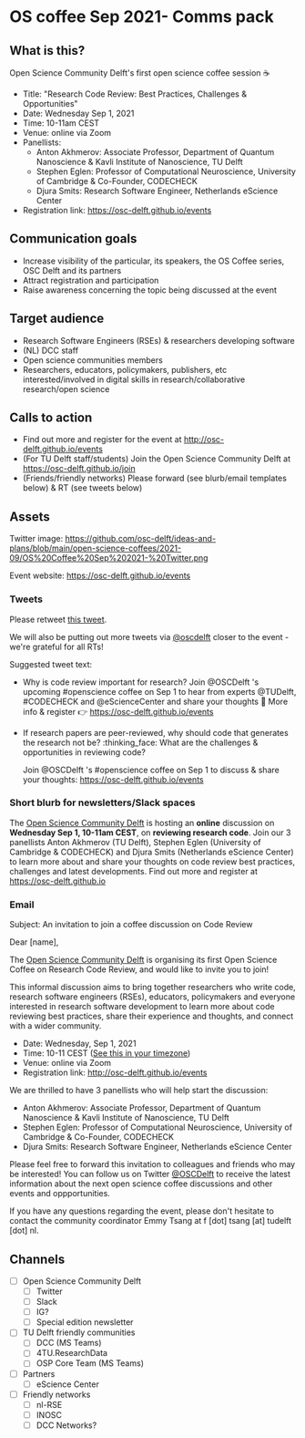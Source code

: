 # OS coffee Sep 2021- Comms pack

## What is this?
Open Science Community Delft's first open science coffee session ☕

- Title: "Research Code Review: Best Practices, Challenges & Opportunities"
- Date: Wednesday Sep 1, 2021
- Time: 10-11am CEST
- Venue: online via Zoom
- Panellists: 
    - Anton Akhmerov: Associate Professor, Department of Quantum Nanoscience & Kavli Institute of Nanoscience, TU Delft
    - Stephen Eglen: Professor of Computational Neuroscience, University of Cambridge & Co-Founder, CODECHECK
    - Djura Smits: Research Software Engineer, Netherlands eScience Center
- Registration link: https://osc-delft.github.io/events

## Communication goals
- Increase visibility of the particular, its speakers, the OS Coffee series, OSC Delft and its partners
- Attract registration and participation
- Raise awareness concerning the topic being discussed at the event

## Target audience
- Research Software Engineers (RSEs) & researchers developing software 
- (NL) DCC staff
- Open science communities members
- Researchers, educators, policymakers, publishers, etc interested/involved in digital skills in research/collaborative research/open science

## Calls to action
- Find out more and register for the event at http://osc-delft.github.io/events
- (For TU Delft staff/students) Join the Open Science Community Delft at https://osc-delft.github.io/join
- (Friends/friendly networks) Please forward (see blurb/email templates below) & RT (see tweets below)

## Assets

Twitter image: https://github.com/osc-delft/ideas-and-plans/blob/main/open-science-coffees/2021-09/OS%20Coffee%20Sep%202021-%20Twitter.png

Event website: https://osc-delft.github.io/events

### Tweets
Please retweet [this tweet](https://twitter.com/OSCDelft/status/1426083451447431171).

We will also be putting out more tweets via [@oscdelft](https://twitter.com/oscdelft) closer to the event - we're grateful for all RTs!

Suggested tweet text:
- Why is code review important for research? Join @OSCDelft 's upcoming #openscience coffee on Sep 1 to hear from experts @TUDelft, #CODECHECK and @eScienceCenter and share your thoughts :thought_balloon: More info & register :point_right: https://osc-delft.github.io/events

- If research papers are peer-reviewed, why should code that generates the research not be? :thinking_face: What are the challenges & opportunities in reviewing code?

  Join @OSCDelft 's #openscience coffee on Sep 1 to discuss & share your thoughts: https://osc-delft.github.io/events



### Short blurb for newsletters/Slack spaces
The [Open Science Community Delft](https://osc-delft.github.io) is hosting an **online**  discussion on **Wednesday Sep 1, 10-11am CEST**, on **reviewing research code**. Join our 3 panellists Anton Akhmerov (TU Delft), Stephen Eglen (University of Cambridge & CODECHECK) and Djura Smits (Netherlands eScience Center) to learn more about and share your thoughts on code review best practices, challenges and latest developments. Find out more and register at https://osc-delft.github.io


### Email

Subject: An invitation to join a coffee discussion on Code Review

Dear [name],

The [Open Science Community Delft](https://osc-delft.github.io) is organising its first Open Science Coffee on Research Code Review, and would like to invite you to join!

This informal discussion aims to bring together researchers who write code, research software engineers (RSEs), educators, policymakers and everyone interested in research software development to learn more about code reviewing best practices, share their experience and thoughts, and connect with a wider community.

* Date: Wednesday, Sep 1, 2021
* Time: 10-11 CEST ([See this in your timezone](https://arewemeetingyet.com/Amsterdam/2021-09-01/10:00/Open%20Science%20Coffee:%20Research%20Code%20Review#eyJ1cmwiOiJodHRwczovL29zYy1kZWxmdC5naXRodWIuaW8vZXZlbnRzIn0=))
* Venue: online via Zoom
* Registration link: http://osc-delft.github.io/events

We are thrilled to have 3 panellists who will help start the discussion:
* Anton Akhmerov: Associate Professor, Department of Quantum Nanoscience & Kavli Institute of Nanoscience, TU Delft
* Stephen Eglen: Professor of Computational Neuroscience, University of Cambridge & Co-Founder, CODECHECK
* Djura Smits: Research Software Engineer, Netherlands eScience Center

Please feel free to forward this invitation to colleagues and friends who may be interested! You can follow us on Twitter [@OSCDelft](https://twitter.com/oscdelft) to receive the latest information about the next open science coffee discussions and other events and oppportunities.

If you have any questions regarding the event, please don't hesitate to contact the community coordinator Emmy Tsang at f [dot] tsang [at] tudelft [dot] nl.

## Channels

- [ ] Open Science Community Delft
    - [ ] Twitter
    - [ ] Slack
    - [ ] IG?
    - [ ] Special edition newsletter
- [ ] TU Delft friendly communities
    - [ ] DCC (MS Teams)
    - [ ] 4TU.ResearchData
    - [ ] OSP Core Team (MS Teams)
- [ ] Partners
    - [ ] eScience Center
- [ ] Friendly networks
    - [ ] nl-RSE
    - [ ] INOSC
    - [ ] DCC Networks?